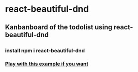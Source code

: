  <h1>react-beautiful-dnd</h1>

 <h2>Kanbanboard of the todolist using react-beautiful-dnd<h2>

 <h3>install npm i react-beautiful-dnd</h3>
 <h3><a href = "https://PPJINHONG.github.io/kanbanboard-react-recoil/">Play with this example if you want</a></h3>